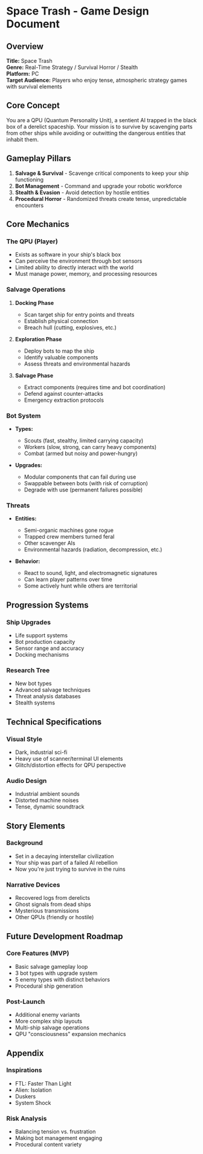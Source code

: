 # Space Trash - Game Design Document

## Overview
**Title:** Space Trash  
**Genre:** Real-Time Strategy / Survival Horror / Stealth  
**Platform:** PC  
**Target Audience:** Players who enjoy tense, atmospheric strategy games with survival elements  

## Core Concept
You are a QPU (Quantum Personality Unit), a sentient AI trapped in the black box of a derelict spaceship. Your mission is to survive by scavenging parts from other ships while avoiding or outwitting the dangerous entities that inhabit them.

## Gameplay Pillars
1. **Salvage & Survival** - Scavenge critical components to keep your ship functioning
2. **Bot Management** - Command and upgrade your robotic workforce
3. **Stealth & Evasion** - Avoid detection by hostile entities
4. **Procedural Horror** - Randomized threats create tense, unpredictable encounters

## Core Mechanics

### The QPU (Player)
- Exists as software in your ship's black box
- Can perceive the environment through bot sensors
- Limited ability to directly interact with the world
- Must manage power, memory, and processing resources

### Salvage Operations
1. **Docking Phase**
   - Scan target ship for entry points and threats
   - Establish physical connection
   - Breach hull (cutting, explosives, etc.)

2. **Exploration Phase**
   - Deploy bots to map the ship
   - Identify valuable components
   - Assess threats and environmental hazards

3. **Salvage Phase**
   - Extract components (requires time and bot coordination)
   - Defend against counter-attacks
   - Emergency extraction protocols

### Bot System
- **Types:**
  - Scouts (fast, stealthy, limited carrying capacity)
  - Workers (slow, strong, can carry heavy components)
  - Combat (armed but noisy and power-hungry)

- **Upgrades:**
  - Modular components that can fail during use
  - Swappable between bots (with risk of corruption)
  - Degrade with use (permanent failures possible)

### Threats
- **Entities:** 
  - Semi-organic machines gone rogue
  - Trapped crew members turned feral
  - Other scavenger AIs
  - Environmental hazards (radiation, decompression, etc.)

- **Behavior:**
  - React to sound, light, and electromagnetic signatures
  - Can learn player patterns over time
  - Some actively hunt while others are territorial

## Progression Systems

### Ship Upgrades
- Life support systems
- Bot production capacity
- Sensor range and accuracy
- Docking mechanisms

### Research Tree
- New bot types
- Advanced salvage techniques
- Threat analysis databases
- Stealth systems

## Technical Specifications

### Visual Style
- Dark, industrial sci-fi
- Heavy use of scanner/terminal UI elements
- Glitch/distortion effects for QPU perspective

### Audio Design
- Industrial ambient sounds
- Distorted machine noises
- Tense, dynamic soundtrack

## Story Elements

### Background
- Set in a decaying interstellar civilization
- Your ship was part of a failed AI rebellion
- Now you're just trying to survive in the ruins

### Narrative Devices
- Recovered logs from derelicts
- Ghost signals from dead ships
- Mysterious transmissions
- Other QPUs (friendly or hostile)

## Future Development Roadmap

### Core Features (MVP)
- Basic salvage gameplay loop
- 3 bot types with upgrade system
- 5 enemy types with distinct behaviors
- Procedural ship generation

### Post-Launch
- Additional enemy variants
- More complex ship layouts
- Multi-ship salvage operations
- QPU "consciousness" expansion mechanics

## Appendix

### Inspirations
- FTL: Faster Than Light
- Alien: Isolation
- Duskers
- System Shock

### Risk Analysis
- Balancing tension vs. frustration
- Making bot management engaging
- Procedural content variety
